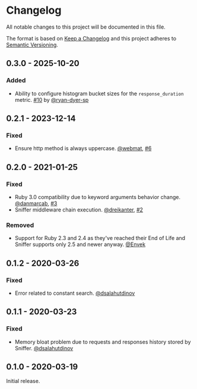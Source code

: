 # Changelog

All notable changes to this project will be documented in this file.

The format is based on [Keep a Changelog](http://keepachangelog.com/en/1.0.0/)
and this project adheres to [Semantic Versioning](http://semver.org/spec/v2.0.0.html).

## 0.3.0 - 2025-10-20

### Added

- Ability to configure histogram bucket sizes for the `response_duration` metric. [#10](https://github.com/yabeda-rb/yabeda-http_requests/pull/10) by [@ryan-dyer-sp][]

## 0.2.1 - 2023-12-14

### Fixed

- Ensure http method is always uppercase. [@webmat], [#6](https://github.com/yabeda-rb/yabeda-http_requests/pull/6)

## 0.2.0 - 2021-01-25

### Fixed

- Ruby 3.0 compatibility due to keyword arguments behavior change. [@danmarcab], [#3](https://github.com/yabeda-rb/yabeda-http_requests/pull/3)
- Sniffer middleware chain execution. [@dreikanter], [#2](https://github.com/yabeda-rb/yabeda-http_requests/pull/2)

### Removed

- Support for Ruby 2.3 and 2.4 as they've reached their End of Life and Sniffer supports only 2.5 and newer anyway. [@Envek]

## 0.1.2 - 2020-03-26

### Fixed

- Error related to constant search. [@dsalahutdinov]

## 0.1.1 - 2020-03-23

### Fixed

- Memory bloat problem due to requests and responses history stored by Sniffer. [@dsalahutdinov]

## 0.1.0 - 2020-03-19

Initial release.

[@dsalahutdinov]: https://github.com/dsalahutdinov "Dmitry Salahutdinov"
[@dreikanter]: https://github.com/dreikanter "Alex Musayev"
[@danmarcab]: https://github.com/danmarcab "Daniel Marín"
[@Envek]: https://github.com/Envek "Andrey Novikov"
[@webmat]: https://github.com/webmat "Mathieu Martin"
[@ryan-dyer-sp]: https://github.com/ryan-dyer-sp "Ryan"
